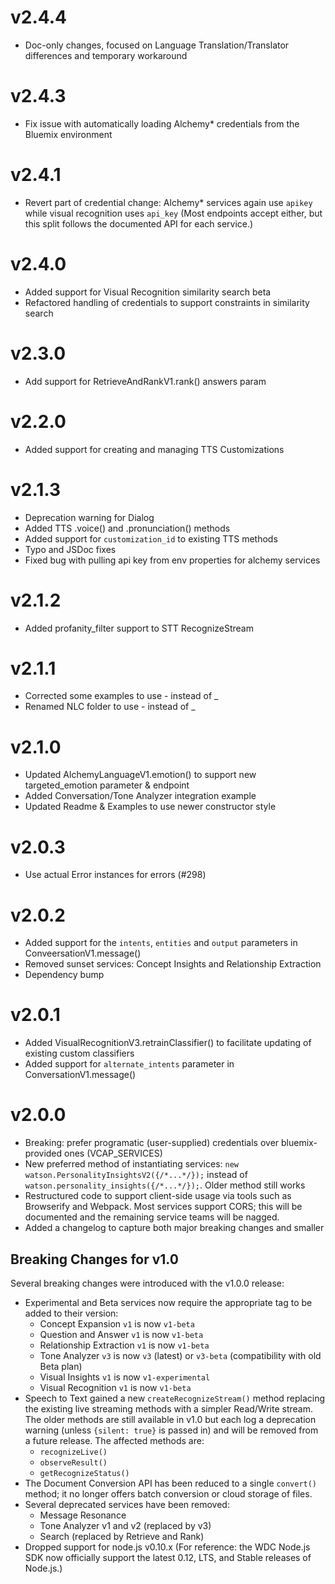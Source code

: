 # v2.4.4
* Doc-only changes, focused on Language Translation/Translator differences and temporary workaround

# v2.4.3
* Fix issue with automatically loading Alchemy* credentials from the Bluemix environment

# v2.4.1
* Revert part of credential change: Alchemy* services again use `apikey` while visual recognition uses `api_key`
  (Most endpoints accept either, but this split follows the documented API for each service.)

# v2.4.0
* Added support for Visual Recognition similarity search beta
* Refactored handling of credentials to support constraints in similarity search

# v2.3.0
* Add support for RetrieveAndRankV1.rank() answers param

# v2.2.0
* Added support for creating and managing TTS Customizations

# v2.1.3
* Deprecation warning for Dialog
* Added TTS .voice() and .pronunciation() methods
* Added support for `customization_id` to existing TTS methods
* Typo and JSDoc fixes
* Fixed bug with pulling api key from env properties for alchemy services

# v2.1.2
* Added profanity_filter support to STT RecognizeStream

# v2.1.1
* Corrected some examples to use - instead of _
* Renamed NLC folder to use - instead of _

# v2.1.0
* Updated AlchemyLanguageV1.emotion() to support new targeted_emotion parameter & endpoint
* Added Conversation/Tone Analyzer integration example
* Updated Readme & Examples to use newer constructor style

# v2.0.3
* Use actual Error instances for errors (#298)

# v2.0.2

* Added support for the `intents`, `entities` and `output` parameters in ConveersationV1.message()
* Removed sunset services: Concept Insights and Relationship Extraction
* Dependency bump


# v2.0.1

* Added VisualRecognitionV3.retrainClassifier() to facilitate updating of existing custom classifiers
* Added support for `alternate_intents` parameter in ConversationV1.message()


# v2.0.0

* Breaking: prefer programatic (user-supplied) credentials over bluemix-provided ones (VCAP_SERVICES)
* New preferred method of instantiating services: `new watson.PersonalityInsightsV2({/*...*/});` instead of `watson.personality_insights({/*...*/});`. Older method still works
* Restructured code to support client-side usage via tools such as Browserify and Webpack. Most services support CORS; this will be documented and the remaining service teams will be nagged.
* Added a changelog to capture both major breaking changes and smaller


## Breaking Changes for v1.0

Several breaking changes were introduced with the v1.0.0 release:

  * Experimental and Beta services now require the appropriate tag to be added to their version:
    * Concept Expansion `v1` is now `v1-beta`
    * Question and Answer `v1` is now `v1-beta`
    * Relationship Extraction `v1` is now `v1-beta`
    * Tone Analyzer `v3` is now `v3` (latest) or `v3-beta` (compatibility with old Beta plan)
    * Visual Insights `v1` is now `v1-experimental`
    * Visual Recognition `v1` is now `v1-beta`
  * Speech to Text gained a new `createRecognizeStream()` method replacing the existing live streaming methods with a simpler Read/Write stream.
    The older methods are still available in v1.0 but each log a deprecation warning (unless `{silent: true}` is passed in) and will be removed from a future release.
    The affected methods are:
    * `recognizeLive()`
    * `observeResult()`
    * `getRecognizeStatus()`
  * The Document Conversion API has been reduced to a single `convert()` method; it no longer offers batch conversion or cloud storage of files.
  * Several deprecated services have been removed:
    * Message Resonance
    * Tone Analyzer v1 and v2 (replaced by v3)
    * Search (replaced by Retrieve and Rank)
  * Dropped support for node.js v0.10.x (For reference: the WDC Node.js SDK now officially support the latest 0.12, LTS, and Stable releases of Node.js.)
